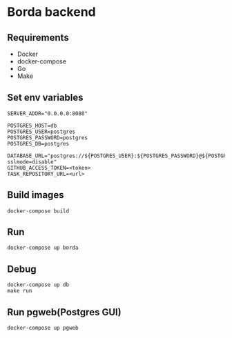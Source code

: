 # Borda backend

## Requirements

- Docker
- docker-compose
- Go
- Make

## Set env variables
    SERVER_ADDR="0.0.0.0:8080"

    POSTGRES_HOST=db
    POSTGRES_USER=postgres
    POSTGRES_PASSWORD=postgres
    POSTGRES_DB=postgres

    DATABASE_URL="postgres://${POSTGRES_USER}:${POSTGRES_PASSWORD}@${POSTGRES_HOST}:5432/${POSTGRES_DB}?sslmode=disable"
    GITHUB_ACCESS_TOKEN=<token>
    TASK_REPOSITORY_URL=<url>

## Build images
    docker-compose build

## Run
    docker-compose up borda

## Debug
    docker-compose up db
    make run

## Run pgweb(Postgres GUI)
    docker-compose up pgweb